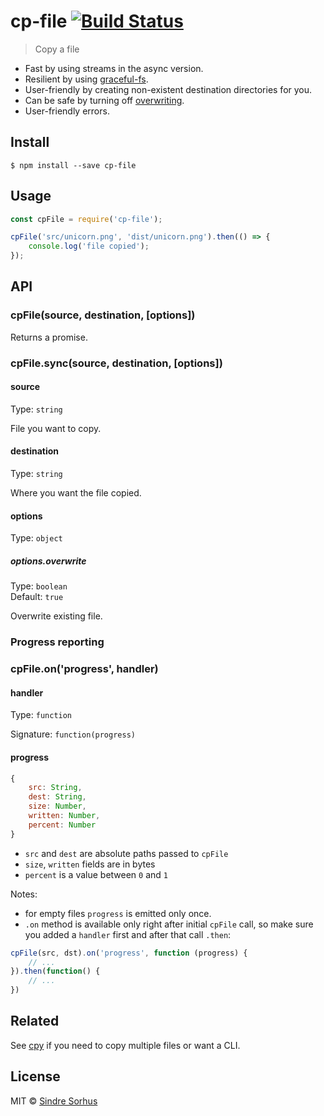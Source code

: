 # cp-file [![Build Status](https://travis-ci.org/sindresorhus/cp-file.svg?branch=master)](https://travis-ci.org/sindresorhus/cp-file)

> Copy a file

- Fast by using streams in the async version.  
- Resilient by using [graceful-fs](https://github.com/isaacs/node-graceful-fs).  
- User-friendly by creating non-existent destination directories for you.  
- Can be safe by turning off [overwriting](#optionsoverwrite).  
- User-friendly errors.


## Install

```
$ npm install --save cp-file
```


## Usage

```js
const cpFile = require('cp-file');

cpFile('src/unicorn.png', 'dist/unicorn.png').then(() => {
	console.log('file copied');
});
```


## API

### cpFile(source, destination, [options])

Returns a promise.

### cpFile.sync(source, destination, [options])

#### source

Type: `string`

File you want to copy.

#### destination

Type: `string`

Where you want the file copied.

#### options

Type: `object`

##### options.overwrite

Type: `boolean`  
Default: `true`

Overwrite existing file.

### Progress reporting

### cpFile.on('progress', handler)
#### handler
Type: `function`

Signature: `function(progress)`

#### progress
```js
{
	src: String,
	dest: String,
	size: Number,
	written: Number,
	percent: Number
}
```
- `src` and `dest` are absolute paths passed to `cpFile`
- `size`, `written` fields are in bytes
- `percent` is a value between `0` and `1`

Notes:
- for empty files `progress` is emitted only once.
- `.on` method is available only right after initial `cpFile` call, so make sure
you added a `handler` first and after that call `.then`:
```js
cpFile(src, dst).on('progress', function (progress) {
	// ...
}).then(function() {
	// ...
})
```

## Related

See [cpy](https://github.com/sindresorhus/cpy) if you need to copy multiple files or want a CLI.


## License

MIT © [Sindre Sorhus](http://sindresorhus.com)
